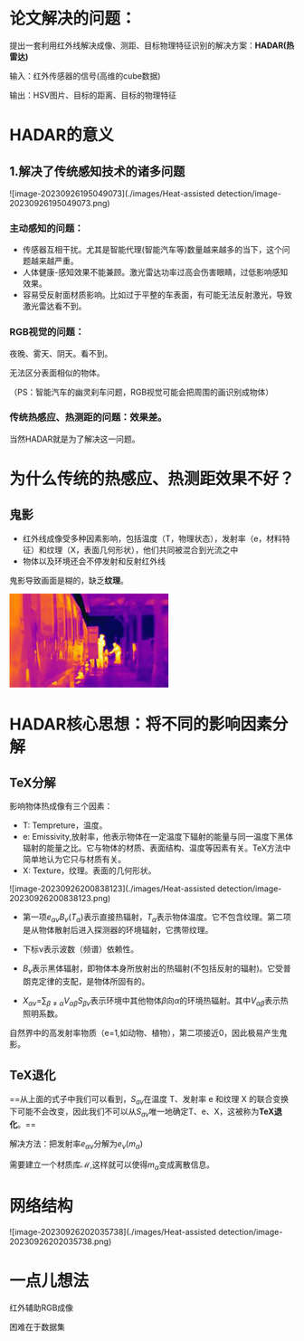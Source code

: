 # 论文解决的问题：

提出一套利用红外线解决成像、测距、目标物理特征识别的解决方案：**HADAR(热雷达)**





输入：红外传感器的信号(高维的cube数据)

输出：HSV图片、目标的距离、目标的物理特征



# HADAR的意义

## 1.解决了传统感知技术的诸多问题

![image-20230926195049073](./images/Heat-assisted detection/image-20230926195049073.png)

### 主动感知的问题：

- 传感器互相干扰。尤其是智能代理(智能汽车等)数量越来越多的当下，这个问题越来越严重。
- 人体健康-感知效果不能兼顾。激光雷达功率过高会伤害眼睛，过低影响感知效果。
- 容易受反射面材质影响。比如过于平整的车表面，有可能无法反射激光，导致激光雷达看不到。



### RGB视觉的问题：

夜晚、雾天、阴天。看不到。

无法区分表面相似的物体。

（PS：智能汽车的幽灵刹车问题，RGB视觉可能会把周围的画识别成物体）



### 传统热感应、热测距的问题：效果差。

当然HADAR就是为了解决这一问题。



# 为什么传统的热感应、热测距效果不好？

## 鬼影

- 红外线成像受多种因素影响，包括温度（T，物理状态），发射率（e，材料特征）和纹理（X，表面几何形状），他们共同被混合到光流之中
- 物体以及环境还会不停发射和反射红外线

鬼影导致画面是糊的，缺乏**纹理**。

<img src="./images/Heat-assisted detection/image-20230926200629408.png" alt="image-20230926200629408" style="zoom:33%;" />





# HADAR核心思想：将不同的影响因素分解



## TeX分解

影响物体热成像有三个因素：

- T: Tempreture，温度。
- e: Emissivity,放射率，他表示物体在一定温度下辐射的能量与同一温度下黑体辐射的能量之比。它与物体的材质、表面结构、温度等因素有关。TeX方法中简单地认为它只与材质有关。
- X: Texture，纹理。表面的几何形状。



![image-20230926200838123](./images/Heat-assisted detection/image-20230926200838123.png)

- 第一项$e_{\alpha v}B_v(T_{\alpha})$表示直接热辐射，$T_{\alpha}$表示物体温度。它不包含纹理。第二项是从物体散射后进入探测器的环境辐射，它携带纹理。

- 下标ν表示波数（频谱）依赖性。
- $B_v$表示黑体辐射，即物体本身所放射出的热辐射(不包括反射的辐射)。它受普朗克定律的支配，是物体所固有的。
- $X_{\alpha v}$=$\sum_{\beta ≠\alpha}V_{\alpha\beta}S_{\beta v}$表示环境中其他物体$\beta$向$\alpha$的环境热辐射。其中$V_{\alpha\beta}$表示热照明系数。

自然界中的高发射率物质（e=1,如动物、植物），第二项接近0，因此极易产生鬼影。

## TeX退化

==从上面的式子中我们可以看到，$S_{av}$在温度 T、发射率 e 和纹理 X 的联合变换下可能不会改变，因此我们不可以从$S_{av}$唯一地确定T、e、X，这被称为**TeX退化**。==



解决方法：把发射率$e_{αν}$分解为$e_ν(m_α)$

需要建立一个材质库$\mathcal{M}$,这样就可以使得$m_\alpha$变成离散信息。





# 网络结构



![image-20230926202035738](./images/Heat-assisted detection/image-20230926202035738.png)





# 一点儿想法

红外辅助RGB成像

困难在于数据集



